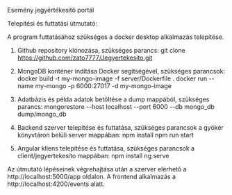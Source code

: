 Esemény jegyértékesítő portál

Telepítési és futtatási útmutató:

A program futtatásához szükséges a docker desktop alkalmazás telepítése.

1. Github repository klónozása,
  szükséges parancs: git clone https://github.com/zato7777/Jegyertekesito.git

2. MongoDB konténer indítása Docker segítségével,
  szükséges parancsok: docker build -t my-mongo-image -f server/Dockerfile .
                       docker run --name my-mongo -p 6000:27017 -d my-mongo-image

3. Adatbázis és példa adatok betöltése a dump mappából,
  szükséges parancs: mongorestore --host localhost --port 6000 --db mongo_db dump/mongo_db

4. Backend szerver telepítése és futtatása,
  szükséges parancsok a gyökér könyvtáron belüli server mappában: npm install
                                                                  npm run start

5. Angular kliens telepítése és futtatása,
  szükséges parancsok a client/jegyertekesito mappában: npm install
                                                        ng serve

Az útmutató lépéseinek végrehajtása után a szerver elérhető a http://localhost:5000/app oldalon.
A frontend alkalmazás a http://localhost:4200/events alatt.
